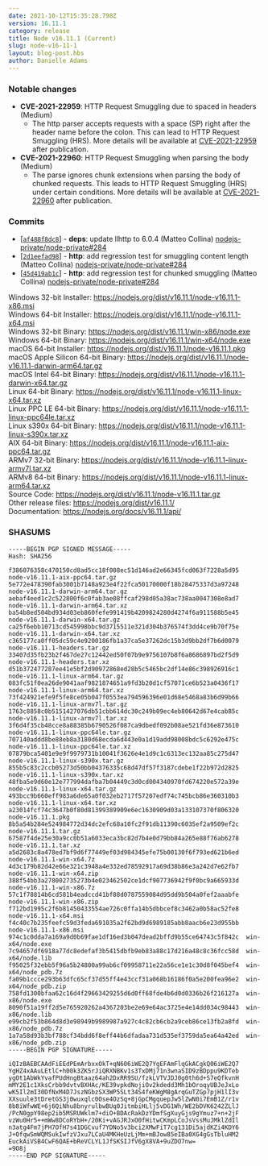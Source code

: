 ```yaml
---
date: 2021-10-12T15:35:28.798Z
version: 16.11.1
category: release
title: Node v16.11.1 (Current)
slug: node-v16-11-1
layout: blog-post.hbs
author: Danielle Adams
---
```


### Notable changes

* **CVE-2021-22959**: HTTP Request Smuggling due to spaced in headers (Medium)
  * The http parser accepts requests with a space (SP) right after the header name before the colon. This can lead to HTTP Request Smuggling (HRS). More details will be available at [CVE-2021-22959](https://cve.mitre.org/cgi-bin/cvename.cgi?name=CVE-2021-22959) after publication.
* **CVE-2021-22960**: HTTP Request Smuggling when parsing the body (Medium)
  * The parse ignores chunk extensions when parsing the body of chunked requests. This leads to HTTP Request Smuggling (HRS) under certain conditions. More details will be available at [CVE-2021-22960](https://cve.mitre.org/cgi-bin/cvename.cgi?name=CVE-2021-22960) after publication.

### Commits

* [[`af488f8dc8`](https://github.com/nodejs/node/commit/af488f8dc8)] - **deps**: update llhttp to 6.0.4 (Matteo Collina) [nodejs-private/node-private#284](https://github.com/nodejs-private/node-private/pull/284)
* [[`2d1eefad98`](https://github.com/nodejs/node/commit/2d1eefad98)] - **http**: add regression test for smuggling content length (Matteo Collina) [nodejs-private/node-private#284](https://github.com/nodejs-private/node-private/pull/284)
* [[`45d419ab1c`](https://github.com/nodejs/node/commit/45d419ab1c)] - **http**: add regression test for chunked smuggling (Matteo Collina) [nodejs-private/node-private#284](https://github.com/nodejs-private/node-private/pull/284)

Windows 32-bit Installer: https://nodejs.org/dist/v16.11.1/node-v16.11.1-x86.msi \
Windows 64-bit Installer: https://nodejs.org/dist/v16.11.1/node-v16.11.1-x64.msi \
Windows 32-bit Binary: https://nodejs.org/dist/v16.11.1/win-x86/node.exe \
Windows 64-bit Binary: https://nodejs.org/dist/v16.11.1/win-x64/node.exe \
macOS 64-bit Installer: https://nodejs.org/dist/v16.11.1/node-v16.11.1.pkg \
macOS Apple Silicon 64-bit Binary: https://nodejs.org/dist/v16.11.1/node-v16.11.1-darwin-arm64.tar.gz \
macOS Intel 64-bit Binary: https://nodejs.org/dist/v16.11.1/node-v16.11.1-darwin-x64.tar.gz \
Linux 64-bit Binary: https://nodejs.org/dist/v16.11.1/node-v16.11.1-linux-x64.tar.xz \
Linux PPC LE 64-bit Binary: https://nodejs.org/dist/v16.11.1/node-v16.11.1-linux-ppc64le.tar.xz \
Linux s390x 64-bit Binary: https://nodejs.org/dist/v16.11.1/node-v16.11.1-linux-s390x.tar.xz \
AIX 64-bit Binary: https://nodejs.org/dist/v16.11.1/node-v16.11.1-aix-ppc64.tar.gz \
ARMv7 32-bit Binary: https://nodejs.org/dist/v16.11.1/node-v16.11.1-linux-armv7l.tar.xz \
ARMv8 64-bit Binary: https://nodejs.org/dist/v16.11.1/node-v16.11.1-linux-arm64.tar.xz \
Source Code: https://nodejs.org/dist/v16.11.1/node-v16.11.1.tar.gz \
Other release files: https://nodejs.org/dist/v16.11.1/ \
Documentation: https://nodejs.org/docs/v16.11.1/api/

### SHASUMS

```
-----BEGIN PGP SIGNED MESSAGE-----
Hash: SHA256

f386076358c470150cd8ad5cc18f008ec51d146ad2e66345fcd063f7228a5d95  node-v16.11.1-aix-ppc64.tar.gz
5e772e478390fab3001b7148a923e4f22fca50170000f18b28475337d3a97248  node-v16.11.1-darwin-arm64.tar.gz
aebaf4eed1c2c522800f6c0fab3ae08ffcaf298d05a38ac738aa0047308e8ad7  node-v16.11.1-darwin-arm64.tar.xz
ba54b8ed504bd934d03eb860fefe991419b4209824280d4274f6a911588b5e45  node-v16.11.1-darwin-x64.tar.gz
ca25f6ebb10713cd545998bbc9d3715511e321d304b376574f3dd4ce9b70f75e  node-v16.11.1-darwin-x64.tar.xz
c365177ca0ff05dc59c4e9200186fb1a37ca5e37262dc15b3d9bb2df7b6d0079  node-v16.11.1-headers.tar.gz
33407d35fb23b2f467de27c12442ed50f07b9e9756107b8f6a8686897bd2f5d9  node-v16.11.1-headers.tar.xz
d51b372477287ee41e5bf2d90972868ed28b5c5465bc2df14e86c398926916c1  node-v16.11.1-linux-arm64.tar.gz
083fc51f0ea26de9041aaf9821874651a9fd3b20d1cf57071ce6b523a0436f17  node-v16.11.1-linux-arm64.tar.xz
73f424921efe9f5fe8ce05b047f0553ea794596396e01d68e5468a83b6d99b66  node-v16.11.1-linux-armv7l.tar.gz
1763c8858c0b5151427076db51cbb614dc30c249b09ec4eb80642d67e4cab85c  node-v16.11.1-linux-armv7l.tar.xz
3f6d4f35cb48cce8a88385b6790526f087ca9dbedf092b08ae521fd36e873610  node-v16.11.1-linux-ppc64le.tar.gz
707140addd8be88eb8a3180d68ecda6d443e0a1d19add98008bdc5c6292e475c  node-v16.11.1-linux-ppc64le.tar.xz
07879bca5401e9e9f9979731b10041f3626e4e1d9c1c6313ec132aa85c275d47  node-v16.11.1-linux-s390x.tar.gz
855b5c83c2ccb05273d50bb04376335c68d47df57f3187cdebe1f22b972d2825  node-v16.11.1-linux-s390x.tar.xz
48fba5e9d60e12e777994dafba7b04449c3d0cd004340970fd674220e572a39e  node-v16.11.1-linux-x64.tar.gz
493bcc9b660eff983a6de65a0f032eb2717f57207edf74c745bcb86e360310b3  node-v16.11.1-linux-x64.tar.xz
a23014fcf74c3647b0f80d81399389909e6ec1630909d03a133107370f806320  node-v16.11.1.pkg
8b5a54b284e524984772d34dc2efc68a10fc2f91db11390c6035ef2a9509ef2c  node-v16.11.1.tar.gz
67587f4de25e30a9cc0b51a6033eca3bc82d7b4e0d79bb84a265e88f76ab6278  node-v16.11.1.tar.xz
a5d2683c8a478ed7bf9d6f77449ef03d984345efe75b00130f6f793ed621b6ed  node-v16.11.1-win-x64.7z
4d3c179b82d42e66e321c3948a4e332ed78592917a69d38b86e3a242d7e62fb7  node-v16.11.1-win-x64.zip
388f54bb3a278002735273b4e023462502ce1dcf907736942f9f0bc9a665933d  node-v16.11.1-win-x86.7z
57c1f78814b6cd581b4eadccd41bf88d0787559084d95dd9b504a0fef2aaabfe  node-v16.11.1-win-x86.zip
f712bd1995c2f6b81450433554ae726c0ffa14b5dbbcef8c3462a0b58ac52fe8  node-v16.11.1-x64.msi
f4c40c7b235feefc59d3feda691035a2f62bd9d6989185abb8aacb6e23d955bb  node-v16.11.1-x86.msi
974c1c0dda7a169a9d0b69fae1df16ed3b047dead2bffd9b55ce64743c5f842c  win-x64/node.exe
7c94657df6918a77dc8edefaf3b5415dbfb9eb83a88c17d216a48c8c36fcc58d  win-x64/node.lib
f95025f32ebb5f96a5b24800a99ab6cf09958711e22a56ce1e1c30d8f045bef4  win-x64/node_pdb.7z
fa09b1ccce293b63dfc65cf37d55ff4e43ccf31a068b16186f0a5e200fea96e2  win-x64/node_pdb.zip
758fd1300bfaa62c16d4f29663429255d6d0ff68fde4b6d0d0336b26f216127a  win-x86/node.exe
8090f51a19ff2d5e765920262a4367203be2e69e64ac3725e4e14dd034c98443  win-x86/node.lib
e99cb2f53b864d8d3e98949b9989987a927c4c82cb6cb2a9ceb86ce13fb2a8fd  win-x86/node_pdb.7z
1a7a58d93b3bf788cf34bdd6f8eff44b6dfadaa731d535ef3759da5ea64a42ed  win-x86/node_pdb.zip
-----BEGIN PGP SIGNATURE-----

iQIzBAEBCAAdFiEEdPEmArbxxOkT+qN606iWE2Q7YgEFAmFlqGkACgkQ06iWE2Q7
YgHZ4xAAuLEtlC+h00k3ZK5rJiQRXNBKv1s3TxDMj71n3wnaSID9zBDppu9KDTeb
ygOt1AbWkYvafPUdHngBtaaz64ah2DxRR9SU/fzkLVTVJDJ0g0th6d+S7eQfkvnH
mMY2E1c1XksCrbb9dvtvBXHAc/KE39vpkdNojiOv2kdedd3Mh1bOroqyUBJeJxLo
wK5Il2mI30DfNxM4D7JszNGbzSX3WP5SLt34S4feKWgM8gArqGuTZGp7pjH1lI3v
XXsuule3tDretGS3j0wuxqlc0Ose4OzSq+8jGpCMgquepJw5lZwN0i7EmB1Z/r1v
8b8iWfwWE+6j6QiNhu8bnyrulbwBUq0JitmbiHLlj5vDG1Wh/WE2bDVK6242ZLlJ
/PcN0gpY98ep2ib5MSRUWklm7+diO+BDAcRakDzYDmfSgXuyGjs9gYmuz7+n+2jF
vzWu0Hr5++mWw8DCoRYbH+/20Ki+vAGJRJxO0fHitwCKmpLCoJsVssMuJMklZdIl
n3atg4Fm7jPH7OfH7s41DGCvuf7YDNo5v3bci2XMwFiT7cg131Di5ajdKZi4KDY6
J+OfqwSmWQMSukIwfzVJxu7LCaU4MKHeUzLjMm+mBJow85eIBa0XG4gGsTbluHM2
EuckAiVSB4CwF6QAE+bReVCLYL1JfSKSIJfV6gX8VA+9uZDO7nw=
=9O8j
-----END PGP SIGNATURE-----

```
